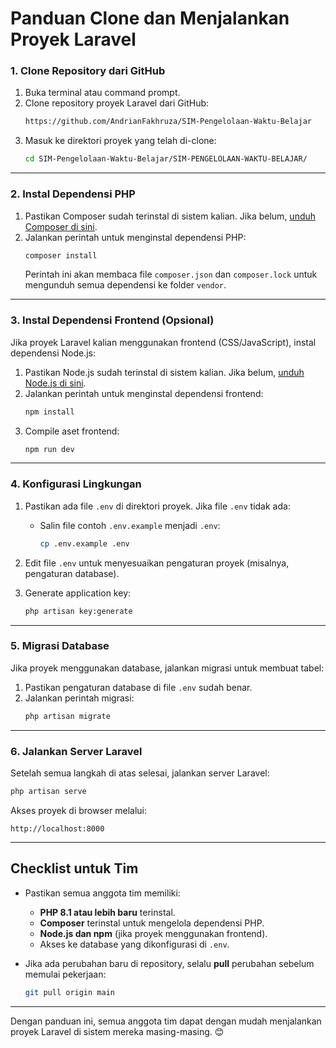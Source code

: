 # **Panduan Clone dan Menjalankan Proyek Laravel**

### **1. Clone Repository dari GitHub**
1. Buka terminal atau command prompt.
2. Clone repository proyek Laravel dari GitHub:
   ```bash
   https://github.com/AndrianFakhruza/SIM-Pengelolaan-Waktu-Belajar
   ```
3. Masuk ke direktori proyek yang telah di-clone:
   ```bash
   cd SIM-Pengelolaan-Waktu-Belajar/SIM-PENGELOLAAN-WAKTU-BELAJAR/
   ```

---

### **2. Instal Dependensi PHP**
1. Pastikan Composer sudah terinstal di sistem kalian. Jika belum, [unduh Composer di sini](https://getcomposer.org/download/).
2. Jalankan perintah untuk menginstal dependensi PHP:
   ```bash
   composer install
   ```
   Perintah ini akan membaca file `composer.json` dan `composer.lock` untuk mengunduh semua dependensi ke folder `vendor`.

---

### **3. Instal Dependensi Frontend (Opsional)**
Jika proyek Laravel kalian menggunakan frontend (CSS/JavaScript), instal dependensi Node.js:
1. Pastikan Node.js sudah terinstal di sistem kalian. Jika belum, [unduh Node.js di sini](https://nodejs.org/).
2. Jalankan perintah untuk menginstal dependensi frontend:
   ```bash
   npm install
   ```
3. Compile aset frontend:
   ```bash
   npm run dev
   ```

---

### **4. Konfigurasi Lingkungan**
1. Pastikan ada file `.env` di direktori proyek. Jika file `.env` tidak ada:
   - Salin file contoh `.env.example` menjadi `.env`:
     ```bash
     cp .env.example .env
     ```
2. Edit file `.env` untuk menyesuaikan pengaturan proyek (misalnya, pengaturan database).

3. Generate application key:
   ```bash
   php artisan key:generate
   ```

---

### **5. Migrasi Database**
Jika proyek menggunakan database, jalankan migrasi untuk membuat tabel:
1. Pastikan pengaturan database di file `.env` sudah benar.
2. Jalankan perintah migrasi:
   ```bash
   php artisan migrate
   ```

---

### **6. Jalankan Server Laravel**
Setelah semua langkah di atas selesai, jalankan server Laravel:
```bash
php artisan serve
```

Akses proyek di browser melalui:
```
http://localhost:8000
```

---

## **Checklist untuk Tim**
- Pastikan semua anggota tim memiliki:
  - **PHP 8.1 atau lebih baru** terinstal.
  - **Composer** terinstal untuk mengelola dependensi PHP.
  - **Node.js dan npm** (jika proyek menggunakan frontend).
  - Akses ke database yang dikonfigurasi di `.env`.

- Jika ada perubahan baru di repository, selalu **pull** perubahan sebelum memulai pekerjaan:
  ```bash
  git pull origin main
  ```

---

Dengan panduan ini, semua anggota tim dapat dengan mudah menjalankan proyek Laravel di sistem mereka masing-masing. 😊
